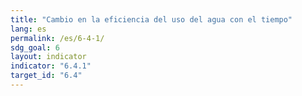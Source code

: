 ```yaml
---
title: "Cambio en la eficiencia del uso del agua con el tiempo"
lang: es
permalink: /es/6-4-1/
sdg_goal: 6
layout: indicator
indicator: "6.4.1"
target_id: "6.4"
---
```


